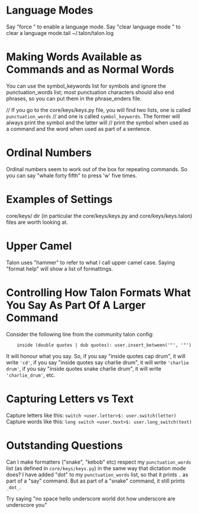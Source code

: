 # Language Modes

Say "force <language>" to enable a language mode. Say "clear language mode <language>" to clear a
language mode.tail ~/.talon/talon.log

# Making Words Available as Commands and as Normal Words

You can use the symbol_keywords list for symbols and ignore the punctuation_words list; most
punctuation characters should also end phrases, so you can put them in the phrase_enders file.

// If you go to the core/keys/keys.py file, you will find two lists, one is called
`punctuation_words` // and one is called `symbol_keywords`. The former will always print the symbol
and the latter will // print the symbol when used as a command and the word when used as part of a
sentence.

# Ordinal Numbers

Ordinal numbers seem to work out of the box for repeating commands. So you can say "whale forty
fifth" to press 'w' five times.

# Examples of Settings

core/keys/ dir (in particular the core/keys/keys.py and core/keys/keys.talon) files are worth
looking at.

# Upper Camel

Talon uses "hammer" to refer to what I call upper camel case. Saying "format help" will show a list
of formattings.

# Controlling How Talon Formats What You Say As Part Of A Larger Command

Consider the following line from the community talon config:

`     inside (double quotes | dub quotes): user.insert_between('"', '"')     `

It will honour what you say. So, if you say "inside quotes cap drum", it will write `'cd'`, if you
say "inside quotes say charlie drum", it will write `'charlie drum'`, if you say "inside quotes
snake charlie drum", it will write `'charlie_drum'`, etc.

# Capturing Letters vs Text

Capture letters like this: `switch <user.letter>$: user.switch(letter)` Capture words like this:
`long switch <user.text>$: user.long_switch(text)`

# Outstanding Questions

Can I make formatters ("snake", "kebob" etc) respect my `punctuation_words` list (as defined in
`core/keys/keys.py`) in the same way that dictation mode does? I have added "dot" to my
`punctuation_words` list, so that it prints `.` as part of a "say" command. But as part of a "snake"
command, it still prints `_dot_`.

Try saying "no space hello underscore world dot how underscore are underscore you"

